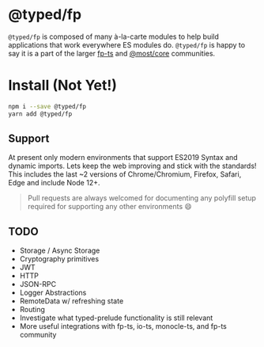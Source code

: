 # @typed/fp

`@typed/fp` is composed of many à-la-carte modules to help build applications that work everywhere ES modules do. `@typed/fp` is happy to say it is a part of the larger [fp-ts](https://github.com/gcanti/fp-ts) and [@most/core](https://github.com/mostjs/core) communities. 

# Install (Not Yet!)

```sh
npm i --save @typed/fp
yarn add @typed/fp
```

## Support

At present only modern environments that support ES2019 Syntax and dynamic imports. Lets keep the web improving and stick with the standards! 
This includes the last ~2 versions of Chrome/Chromium, Firefox, Safari, Edge and include Node 12+.

> Pull requests are always welcomed for documenting any polyfill setup required for supporting any other environments 😄


## TODO 

- Storage / Async Storage
- Cryptography primitives
- JWT
- HTTP
- JSON-RPC
- Logger Abstractions
- RemoteData w/ refreshing state
- Routing
- Investigate what typed-prelude functionality is still relevant 
- More useful integrations with fp-ts, io-ts, monocle-ts, and fp-ts community
